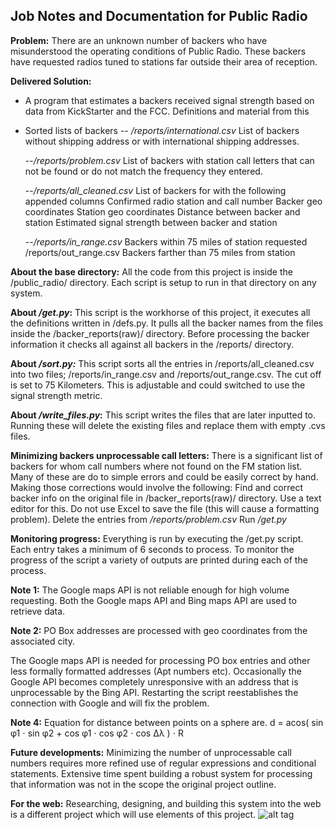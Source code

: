 Job Notes and Documentation for Public Radio
--------------------------------------------

**Problem:** There are an unknown number of backers who have misunderstood the operating conditions of Public Radio. These backers have requested radios tuned to stations far outside their area of reception.

**Delivered Solution:** 

 - A program that estimates a backers received signal strength based on
   data from KickStarter and the FCC. Definitions and material from this

 - Sorted lists of backers
-- */reports/international.csv* List of backers without shipping address or with international shipping addresses.

   --*/reports/problem.csv* List of backers with station call letters that can not be found or do not match the frequency they entered.   
   
   --*/reports/all_cleaned.csv* List of backers for with the following appended columns Confirmed radio station and call number Backer geo
   coordinates Station geo coordinates Distance between backer and
   station Estimated signal strength between backer and station  
   
   --*/reports/in_range.csv* Backers within 75 miles of station requested  /reports/out_range.csv Backers farther than 75 miles from station

**About the base directory:**
	All the code from this project is inside the /public_radio/ directory. Each script is setup to run in that directory on any system. 

**About */get.py*:**
	This script is the workhorse of this project, it executes all the definitions written in /defs.py. It pulls all the backer names from the files inside the /backer_reports(raw)/ directory. Before processing the backer information it checks all against all backers in the /reports/ directory. 

**About */sort.py:***
This script sorts all the entries in /reports/all_cleaned.csv into two files; /reports/in_range.csv and /reports/out_range.csv. The cut off is set to 75 Kilometers. This is adjustable and could switched to use the signal strength metric. 

**About */write_files.py*:**
This script writes the files that are later inputted to. Running these will delete the existing files and replace them with empty .cvs files. 

**Minimizing backers unprocessable call letters:**
There is a significant list of backers for whom call numbers where not found on the FM station list. Many of these are do to simple errors and could be easily correct by hand. Making those corrections would involve the following:
Find and correct backer info on the original file in /backer_reports(raw)/ directory.
Use a text editor for this. Do not use Excel to save the file (this will cause a formatting problem).
Delete the entries from */reports/problem.csv*
Run  */get.py*  


**Monitoring progress:**
	Everything is run by executing the /get.py script. Each entry takes a minimum of  6 seconds to process. To monitor the progress of the script a variety of outputs are printed during each of the process. 

**Note 1:**
	The Google maps API is not reliable enough for high volume requesting. Both the Google maps API and Bing maps API are used to retrieve data. 

**Note 2:**
	PO Box addresses are processed with geo coordinates from the associated city. 

The Google maps API is needed for processing PO box entries and other less formally formatted addresses (Apt numbers etc). Occasionally the Google API becomes completely unresponsive with an address that is unprocessable by the Bing API. Restarting the script reestablishes the connection with Google and will fix the problem.

**Note 4:**
	Equation for distance between points on a sphere are. 
d = acos( sin φ1 ⋅ sin φ2 + cos φ1 ⋅ cos φ2 ⋅ cos Δλ ) ⋅ R

**Future developments:**
	Minimizing the number of unprocessable call numbers requires more refined use of regular expressions and conditional statements. Extensive time spent building a robust system for processing that information was not in the scope the original project outline. 
 
**For the web:**
	Researching, designing, and building this system into the web is a different project which will use elements of this project. 
![alt tag](http://danielgladstone.com/media/uploads/public_radio_updated.png)
